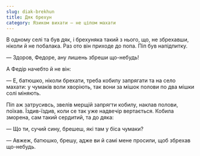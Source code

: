```yaml
---
slug: diak-brekhun
title: Дяк брехун
category: Язиком вихати — не ціпом махати
---
```

В одному селі та був дяк, і брехуняка такий з нього, що, не збрехавши, ніколи й не побалака. Раз ото він приходе до попа. Піп був напідпитку.

— Здоров, Федоре, ану лишень збреши що-небудь!

А Федір начебто й не він:

— Е, батюшко, ніколи брехати, треба кобилу запрягати та на село махати: у чумаків воли хворіють, так вони за мішок полови по два мішки солі міняють.

Піп аж затрусивсь, звелів мерщій запрягти кобилу, наклав полови, поїхав. Їздив-їздив, коли се так уже надвечір вертається. Кобила зморена, сам такий сердитий, та до дяка:

— Що ти, сучий сину, брешеш, які там у біса чумаки?

— Авжеж, батюшко, брешу, адже ви й самі мене просили, щоб збрехав що-небудь.
